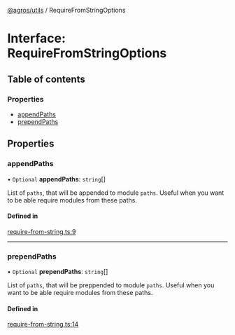 [@agros/utils](../index.md) / RequireFromStringOptions

# Interface: RequireFromStringOptions

## Table of contents

### Properties

- [appendPaths](RequireFromStringOptions.md#appendpaths)
- [prependPaths](RequireFromStringOptions.md#prependpaths)

## Properties

### <a id="appendpaths" name="appendpaths"></a> appendPaths

• `Optional` **appendPaths**: `string`[]

List of `paths`, that will be appended to module `paths`.
Useful when you want to be able require modules from these paths.

#### Defined in

[require-from-string.ts:9](https://github.com/agrosjs/agros/blob/01b3301/packages/agros-utils/src/require-from-string.ts#L9)

___

### <a id="prependpaths" name="prependpaths"></a> prependPaths

• `Optional` **prependPaths**: `string`[]

List of `paths`, that will be preppended to module `paths`.
Useful when you want to be able require modules from these paths.

#### Defined in

[require-from-string.ts:14](https://github.com/agrosjs/agros/blob/01b3301/packages/agros-utils/src/require-from-string.ts#L14)
